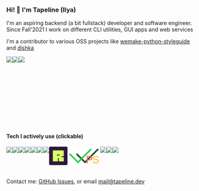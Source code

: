 ### Hi! 👋 I'm Tapeline (Ilya)

I'm an aspiring backend (a bit fullstack) developer and software engineer. Since Fall'2021 I work on different CLI utilities, GUI apps and web services

I'm a contributor to various OSS projects like [wemake-python-styleguide](https://github.com/wemake-services/wemake-python-styleguide) and [dishka](https://github.com/reagento/dishka)

<div style="display: flex; width: 100%">
<img style="height: 180px" src="http://github-profile-summary-cards.vercel.app/api/cards/profile-details?username=Tapeline&theme=transparent"/>
<img style="height: 180px" src="http://github-profile-summary-cards.vercel.app/api/cards/repos-per-language?username=Tapeline&theme=transparent"/>
<img src="https://streak-stats.demolab.com/?user=Tapeline&theme=transparent&border=transparent&stroke=2e343b&currStreakLabel=77909c&sideLabels=77909c&card_height=180"/>
</div>

#### Tech I actively use (clickable)

<div style="display: flex;">
<a href="https://python.org"><img src="https://cdn.jsdelivr.net/gh/devicons/devicon@latest/icons/python/python-original.svg" style="width: 48px"/></a>
<a href="https://pytest.org"><img src="https://cdn.jsdelivr.net/gh/devicons/devicon@latest/icons/pytest/pytest-original-wordmark.svg" width="48"/></a>
<a href="https://djangoproject.com"><img src="https://static.djangoproject.com/img/icon-touch.e4872c4da341.png" width="48"/></a>
<a href="https://docker.com"><img src="https://cdn.jsdelivr.net/gh/devicons/devicon@latest/icons/docker/docker-original.svg" width="48"/></a>
<a href="https://dev.java"><img src="https://cdn.jsdelivr.net/gh/devicons/devicon@latest/icons/java/java-plain.svg" width="48" /></a>
<a href="https://litestar.dev"><img src="https://litestar.dev/_static/logo.svg" width="48"/></a>
<a href="https://postgresql.org"><img src="https://cdn.jsdelivr.net/gh/devicons/devicon@latest/icons/postgresql/postgresql-original.svg" width="48"/></a>
<a href="https://github.com/astral-sh/ruff/"><img src="https://github.com/astral-sh/ruff/blob/main/docs/assets/ruff-favicon.png" width="48"/></a>
<a href="https://github.com/wemake-services/wemake-python-styleguide/"><img src="https://raw.githubusercontent.com/wemake-services/wemake-python-styleguide/master/docs/_static/logo.png" height="48"/></a>
<a href="https://github.com/reagento/dishka/"><img src="https://avatars.githubusercontent.com/u/123208516" height="48"/></a>
<a href="https://mypy-lang.org/"><img src="https://matangover.gallerycdn.vsassets.io/extensions/matangover/mypy/0.4.1/1733578029898/Microsoft.VisualStudio.Services.Icons.Default" height="48"></a>
<a href="https://niisi.ru/kumir"><img src="https://alt-gnome.wiki/kumir/kumir-logo.svg" height="48"></a>
</div>
<br>

Contact me: [GitHub Issues](https://github.com/Tapeline/Tapeline/issues), or email [mail@tapeline.dev](mailto:mail@tapeline.dev)
